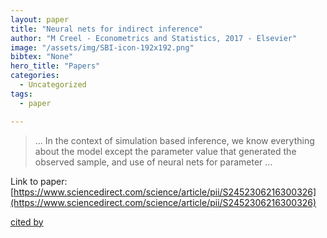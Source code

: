 ```yaml
---
layout: paper
title: "Neural nets for indirect inference"
author: "M Creel - Econometrics and Statistics, 2017 - Elsevier"
image: "/assets/img/SBI-icon-192x192.png"
bibtex: "None"
hero_title: "Papers"
categories:
  - Uncategorized
tags:
  - paper

---
```

>… In the context of simulation based inference, we know everything about the model except the parameter value that generated the observed sample, and use of neural nets for parameter …

Link to paper: [https://www.sciencedirect.com/science/article/pii/S2452306216300326](https://www.sciencedirect.com/science/article/pii/S2452306216300326)

[cited by](https://scholar.google.com/scholar?cites=8457340933012922540&as_sdt=2005&sciodt=0,5&hl=en&num=20)
